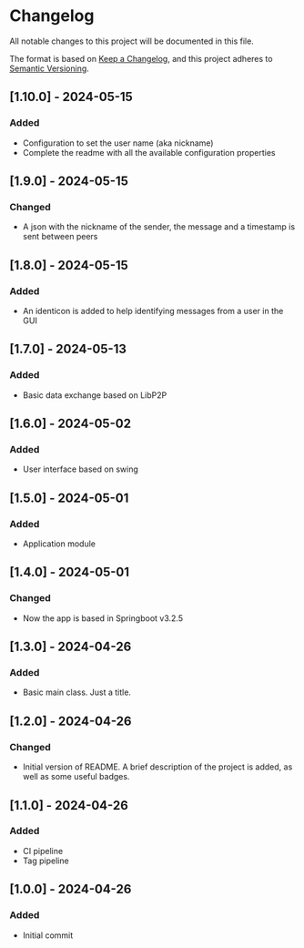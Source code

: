 # Changelog

All notable changes to this project will be documented in this file.

The format is based on [Keep a Changelog](https://keepachangelog.com/en/1.1.0/),
and this project adheres to [Semantic Versioning](https://semver.org/spec/v2.0.0.html).

## [1.10.0] - 2024-05-15

### Added

- Configuration to set the user name (aka nickname)
- Complete the readme with all the available configuration properties

## [1.9.0] - 2024-05-15

### Changed

- A json with the nickname of the sender, the message and a timestamp is sent between peers

## [1.8.0] - 2024-05-15

### Added

- An identicon is added to help identifying messages from a user in the GUI

## [1.7.0] - 2024-05-13

### Added

- Basic data exchange based on LibP2P

## [1.6.0] - 2024-05-02

### Added

- User interface based on swing

## [1.5.0] - 2024-05-01

### Added

- Application module

## [1.4.0] - 2024-05-01

### Changed

- Now the app is based in Springboot v3.2.5

## [1.3.0] - 2024-04-26

### Added

- Basic main class. Just a title.

## [1.2.0] - 2024-04-26

### Changed

- Initial version of README. A brief description of the project is added, as well as some useful badges.

## [1.1.0] - 2024-04-26

### Added

- CI pipeline
- Tag pipeline

## [1.0.0] - 2024-04-26

### Added

- Initial commit
